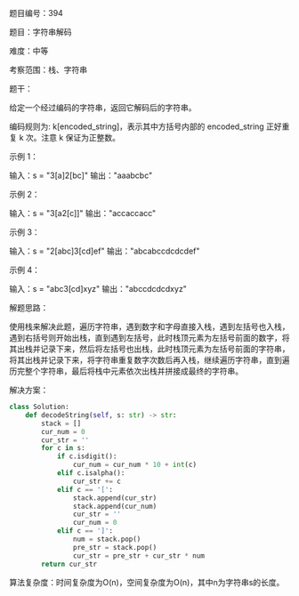 题目编号：394

题目：字符串解码

难度：中等

考察范围：栈、字符串

题干：

给定一个经过编码的字符串，返回它解码后的字符串。

编码规则为: k[encoded_string]，表示其中方括号内部的 encoded_string 正好重复 k 次。注意 k 保证为正整数。

示例 1：

输入：s = "3[a]2[bc]"
输出："aaabcbc"

示例 2：

输入：s = "3[a2[c]]"
输出："accaccacc"

示例 3：

输入：s = "2[abc]3[cd]ef"
输出："abcabccdcdcdef"

示例 4：

输入：s = "abc3[cd]xyz"
输出："abccdcdcdxyz"

解题思路：

使用栈来解决此题，遍历字符串，遇到数字和字母直接入栈，遇到左括号也入栈，遇到右括号则开始出栈，直到遇到左括号，此时栈顶元素为左括号前面的数字，将其出栈并记录下来，然后将左括号也出栈，此时栈顶元素为左括号前面的字符串，将其出栈并记录下来，将字符串重复数字次数后再入栈，继续遍历字符串，直到遍历完整个字符串，最后将栈中元素依次出栈并拼接成最终的字符串。

解决方案：

```python
class Solution:
    def decodeString(self, s: str) -> str:
        stack = []
        cur_num = 0
        cur_str = ''
        for c in s:
            if c.isdigit():
                cur_num = cur_num * 10 + int(c)
            elif c.isalpha():
                cur_str += c
            elif c == '[':
                stack.append(cur_str)
                stack.append(cur_num)
                cur_str = ''
                cur_num = 0
            elif c == ']':
                num = stack.pop()
                pre_str = stack.pop()
                cur_str = pre_str + cur_str * num
        return cur_str
```

算法复杂度：时间复杂度为O(n)，空间复杂度为O(n)，其中n为字符串s的长度。